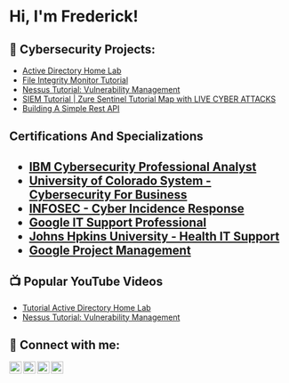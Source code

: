 <h1>Hi, I'm Frederick! </h1>

<h2>👨‍ Cybersecurity Projects:</h2>

- [Active Directory Home Lab](https://github.com/joshmadakor1/Algorithms-Practice)
- [File Integrity Monitor Tutorial](https://github.com/joshmadakor1/Algorithms-Practice)
- [Nessus Tutorial: Vulnerability Management](https://github.com/joshmadakor1/Algorithms-Practice)
- [SIEM Tutorial | Zure Sentinel Tutorial Map with LIVE CYBER ATTACKS](https://github.com/joshmadakor1/Algorithms-Practice)
- [Building A Simple Rest API](https://github.com/joshmadakor1/Algorithms-Practice)

<h2> Certifications And Specializations<h2>

- [IBM Cybersecurity Professional Analyst](https://coursera.org/share/b7682793c4bb6426ece74bdaad6801ef) 
- [University of Colorado System - Cybersecurity For Business](https://coursera.org/share/fe74f9bb1ed8dae2bdf59727699ef584)    
- [INFOSEC - Cyber Incidence Response](https://coursera.org/share/1906e72cf58cc0ff9ecc9eac376b8cfa)  
- [Google IT Support Professional](https://coursera.org/share/3481589d829e25f0be5d814801cdee72)
- [Johns Hpkins University - Health IT Support](https://coursera.org/share/464a4edcc542a9b36df32925a8d17395)
- [Google Project Management](https://coursera.org/share/dc23030944f4055bc5517ba8486cf535)  
  


<h2>📺 Popular YouTube Videos</h2>

- [Tutorial Active Directory Home Lab](https://www.youtube.com/watch?v=a83ASGn_V_s)
- [Nessus Tutorial: Vulnerability Management](https://github.com/joshmadakor1/Algorithms-Practice)


<h2> 🤳 Connect with me:</h2>

[<img align="left" alt="FrederickOPPONGAMANKWAAH | YouTube" width="22px" src="https://cdn.jsdelivr.net/npm/simple-icons@v3/icons/youtube.svg" />][youtube]
[<img align="left" alt="FrederickOppongAmankwah | Twitter" width="22px" src="https://cdn.jsdelivr.net/npm/simple-icons@v3/icons/twitter.svg" />][twitter]
[<img align="left" alt="FrederickOppongAmankwah | LinkedIn" width="22px" src="https://cdn.jsdelivr.net/npm/simple-icons@v3/icons/linkedin.svg" />][linkedin]
[<img align="left" alt="JoshMadakor | Instagram" width="22px" src="https://cdn.jsdelivr.net/npm/simple-icons@v3/icons/instagram.svg" />][instagram]

[twitter]: https://twitter.com/phreddie4
[youtube]: https://www.youtube.com/channel/UCI3SRvrAmO86aJhC7QobsXA
[instagram]: https://www.instagram.com/phreddie4/
[linkedin]: www.linkedin.com/in/frederickoamankwah


<!--
**joshmadakor1/joshmadakor1** is a ✨ _special_ ✨ repository because its `README.md` (this file) appears on your GitHub profile.

Here are some ideas to get you started:

- 🔭 I’m currently working on ...
- 🌱 I’m currently learning ...
- 👯 I’m looking to collaborate on ...
- 🤔 I’m looking for help with ...
- 💬 Ask me about ...
- 📫 How to reach me: ...
- 😄 Pronouns: ...
- ⚡ Fun fact: ...
-->
